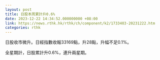 ```yaml
---
layout: post
title: 日股本周累計升0.6%
date: 2023-12-22 14:34:52.000000000 +08:00
link: https://news.rthk.hk/rthk/ch/component/k2/1733403-20231222.htm
categories: rthk
---
```


日股收市微升。日經指數收報33169點，升28點，升幅不足0.1%。 

全星期計，日股累計升0.6%，連升兩星期。
